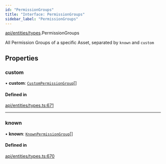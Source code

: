 ```yaml
---
id: "PermissionGroups"
title: "Interface: PermissionGroups"
sidebar_label: "PermissionGroups"
---
```


[api/entities/types](../../../../../modules/API/Entities/Types/Types.md).PermissionGroups

All Permission Groups of a specific Asset, separated by `known` and `custom`

## Properties

### custom

• **custom**: [`CustomPermissionGroup`](../../../../../classes/API/Entities/CustomPermissionGroup/CustomPermissionGroup.md)[]

#### Defined in

[api/entities/types.ts:671](https://github.com/PolymeshAssociation/polymesh-sdk/blob/c53723bab/src/api/entities/types.ts#L671)

___

### known

• **known**: [`KnownPermissionGroup`](../../../../../classes/API/Entities/KnownPermissionGroup/KnownPermissionGroup.md)[]

#### Defined in

[api/entities/types.ts:670](https://github.com/PolymeshAssociation/polymesh-sdk/blob/c53723bab/src/api/entities/types.ts#L670)
